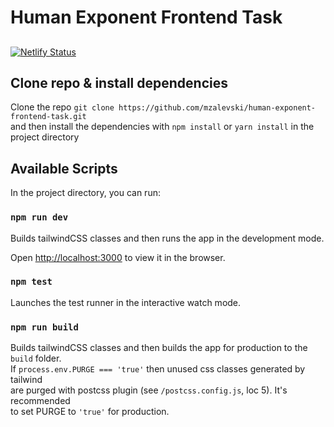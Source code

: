 # Human Exponent Frontend Task
##

[![Netlify Status](https://api.netlify.com/api/v1/badges/781d7296-e49c-44e3-bf21-74cc2dc33d6f/deploy-status)](https://app.netlify.com/sites/human-exponent/deploys)

## Clone repo & install dependencies

Clone the repo `git clone https://github.com/mzalevski/human-exponent-frontend-task.git`<br />
and then install the dependencies with `npm install` or `yarn install` in the project directory<br />

## Available Scripts

In the project directory, you can run:<br />

### `npm run dev`

Builds tailwindCSS classes and then runs the app in the development mode.<br />

Open [http://localhost:3000](http://localhost:3000) to view it in the browser.<br />

### `npm test`

Launches the test runner in the interactive watch mode.<br />

### `npm run build`

Builds tailwindCSS classes and then builds the app for production to the `build` folder.<br />
If `process.env.PURGE === 'true'` then unused css classes generated by tailwind<br />
are purged with postcss plugin (see `/postcss.config.js`, loc 5). It's recommended<br />
to set PURGE to `'true'` for production.<br />
